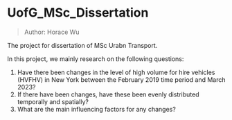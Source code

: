 # UofG_MSc_Dissertation
> Author: Horace Wu

The project for dissertation of MSc Urabn Transport.

In this project, we mainly research on the following questions:
1. Have there been changes in the level of high volume for hire vehicles (HVFHV) in New York between the February 2019 time period and March 2023?
2. If there have been changes, have these been evenly distributed temporally and spatially?
3. What are the main influencing factors for any changes?
